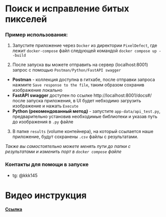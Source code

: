 # Поиск и исправление битых пикселей

### Пример использования:

1) Запустите приложение через ```Docker``` из директории ```PixelDefect```, где лежит ```docker-compose``` файл следующей командой
```docker compose up --build```

2) После запуска вы можете отправить на сервер (localhost:8001) запрос с помощью ```Postman/Python/FastAPI swagger```

- **Postman** - коллекция доступна в гитхабе, после отправки запроса нажмите ```Save response to the file```, таким образом сохранив изображение локально
- **FastAPI swagger** доступен по ссылке http://localhost:8001/docs#/ после запуска приложения, в UI будет небходимо загрузить изображение и нажать ```Execute```
- **Python (рекомендованный метод)** - запустите ```app-data/api_test.py```, предварительно установив необходимые библиотеки и указав путь до изображения в ```.py``` файле

3) В папке ```results``` (volume контейнера), на который ссылается наше приложение, будут сохранены ```.csv``` файлы с результатами. 

*Также вы самостоятельно можете менять пути до папки с результатами и изменить порт в ```docker compose``` файле*

### Контакты для помощи в запуске
- tg: @kkk145

# Видео инструкция
**[Ссылка](https://disk.yandex.ru/i/A5SEYXEXHxwBlQ)**

